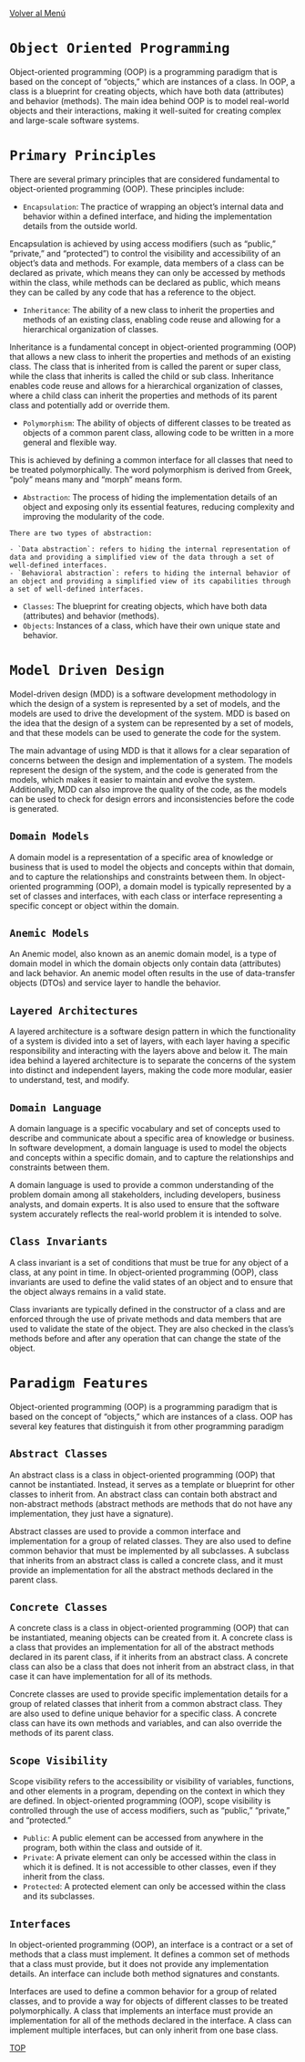 [Volver al Menú](root.md)

# `Object Oriented Programming`

Object-oriented programming (OOP) is a programming paradigm that is based on the concept of “objects,” which are instances of a class. In OOP, a class is a blueprint for creating objects, which have both data (attributes) and behavior (methods). The main idea behind OOP is to model real-world objects and their interactions, making it well-suited for creating complex and large-scale software systems.

# `Primary Principles`

There are several primary principles that are considered fundamental to object-oriented programming (OOP). These principles include:

- `Encapsulation`: The practice of wrapping an object’s internal data and behavior within a defined interface, and hiding the implementation details from the outside world.

Encapsulation is achieved by using access modifiers (such as “public,” “private,” and “protected”) to control the visibility and accessibility of an object’s data and methods. For example, data members of a class can be declared as private, which means they can only be accessed by methods within the class, while methods can be declared as public, which means they can be called by any code that has a reference to the object.

- `Inheritance`: The ability of a new class to inherit the properties and methods of an existing class, enabling code reuse and allowing for a hierarchical organization of classes.

Inheritance is a fundamental concept in object-oriented programming (OOP) that allows a new class to inherit the properties and methods of an existing class. The class that is inherited from is called the parent or super class, while the class that inherits is called the child or sub class. Inheritance enables code reuse and allows for a hierarchical organization of classes, where a child class can inherit the properties and methods of its parent class and potentially add or override them.

- `Polymorphism`: The ability of objects of different classes to be treated as objects of a common parent class, allowing code to be written in a more general and flexible way.

This is achieved by defining a common interface for all classes that need to be treated polymorphically. The word polymorphism is derived from Greek, “poly” means many and “morph” means form.

- `Abstraction`: The process of hiding the implementation details of an object and exposing only its essential features, reducing complexity and improving the modularity of the code.

`There are two types of abstraction:`

    - `Data abstraction`: refers to hiding the internal representation of data and providing a simplified view of the data through a set of well-defined interfaces.
    - `Behavioral abstraction`: refers to hiding the internal behavior of an object and providing a simplified view of its capabilities through a set of well-defined interfaces.

- `Classes`: The blueprint for creating objects, which have both data (attributes) and behavior (methods).
- `Objects`: Instances of a class, which have their own unique state and behavior.

# `Model Driven Design`

Model-driven design (MDD) is a software development methodology in which the design of a system is represented by a set of models, and the models are used to drive the development of the system. MDD is based on the idea that the design of a system can be represented by a set of models, and that these models can be used to generate the code for the system.

The main advantage of using MDD is that it allows for a clear separation of concerns between the design and implementation of a system. The models represent the design of the system, and the code is generated from the models, which makes it easier to maintain and evolve the system. Additionally, MDD can also improve the quality of the code, as the models can be used to check for design errors and inconsistencies before the code is generated.

## `Domain Models`

A domain model is a representation of a specific area of knowledge or business that is used to model the objects and concepts within that domain, and to capture the relationships and constraints between them. In object-oriented programming (OOP), a domain model is typically represented by a set of classes and interfaces, with each class or interface representing a specific concept or object within the domain.

## `Anemic Models`

An Anemic model, also known as an anemic domain model, is a type of domain model in which the domain objects only contain data (attributes) and lack behavior. An anemic model often results in the use of data-transfer objects (DTOs) and service layer to handle the behavior.

## `Layered Architectures`

A layered architecture is a software design pattern in which the functionality of a system is divided into a set of layers, with each layer having a specific responsibility and interacting with the layers above and below it. The main idea behind a layered architecture is to separate the concerns of the system into distinct and independent layers, making the code more modular, easier to understand, test, and modify.

## `Domain Language`

A domain language is a specific vocabulary and set of concepts used to describe and communicate about a specific area of knowledge or business. In software development, a domain language is used to model the objects and concepts within a specific domain, and to capture the relationships and constraints between them.

A domain language is used to provide a common understanding of the problem domain among all stakeholders, including developers, business analysts, and domain experts. It is also used to ensure that the software system accurately reflects the real-world problem it is intended to solve.

## `Class Invariants`

A class invariant is a set of conditions that must be true for any object of a class, at any point in time. In object-oriented programming (OOP), class invariants are used to define the valid states of an object and to ensure that the object always remains in a valid state.

Class invariants are typically defined in the constructor of a class and are enforced through the use of private methods and data members that are used to validate the state of the object. They are also checked in the class’s methods before and after any operation that can change the state of the object.

# `Paradigm Features`

Object-oriented programming (OOP) is a programming paradigm that is based on the concept of “objects,” which are instances of a class. OOP has several key features that distinguish it from other programming paradigm

## `Abstract Classes`

An abstract class is a class in object-oriented programming (OOP) that cannot be instantiated. Instead, it serves as a template or blueprint for other classes to inherit from. An abstract class can contain both abstract and non-abstract methods (abstract methods are methods that do not have any implementation, they just have a signature).

Abstract classes are used to provide a common interface and implementation for a group of related classes. They are also used to define common behavior that must be implemented by all subclasses. A subclass that inherits from an abstract class is called a concrete class, and it must provide an implementation for all the abstract methods declared in the parent class.

## `Concrete Classes`

A concrete class is a class in object-oriented programming (OOP) that can be instantiated, meaning objects can be created from it. A concrete class is a class that provides an implementation for all of the abstract methods declared in its parent class, if it inherits from an abstract class. A concrete class can also be a class that does not inherit from an abstract class, in that case it can have implementation for all of its methods.

Concrete classes are used to provide specific implementation details for a group of related classes that inherit from a common abstract class. They are also used to define unique behavior for a specific class. A concrete class can have its own methods and variables, and can also override the methods of its parent class.

## `Scope Visibility`

Scope visibility refers to the accessibility or visibility of variables, functions, and other elements in a program, depending on the context in which they are defined. In object-oriented programming (OOP), scope visibility is controlled through the use of access modifiers, such as “public,” “private,” and “protected.”

- `Public`: A public element can be accessed from anywhere in the program, both within the class and outside of it.
- `Private`: A private element can only be accessed within the class in which it is defined. It is not accessible to other classes, even if they inherit from the class.
- `Protected`: A protected element can only be accessed within the class and its subclasses.

## `Interfaces`

In object-oriented programming (OOP), an interface is a contract or a set of methods that a class must implement. It defines a common set of methods that a class must provide, but it does not provide any implementation details. An interface can include both method signatures and constants.

Interfaces are used to define a common behavior for a group of related classes, and to provide a way for objects of different classes to be treated polymorphically. A class that implements an interface must provide an implementation for all of the methods declared in the interface. A class can implement multiple interfaces, but can only inherit from one base class.

[TOP](#object-oriented-programming)
